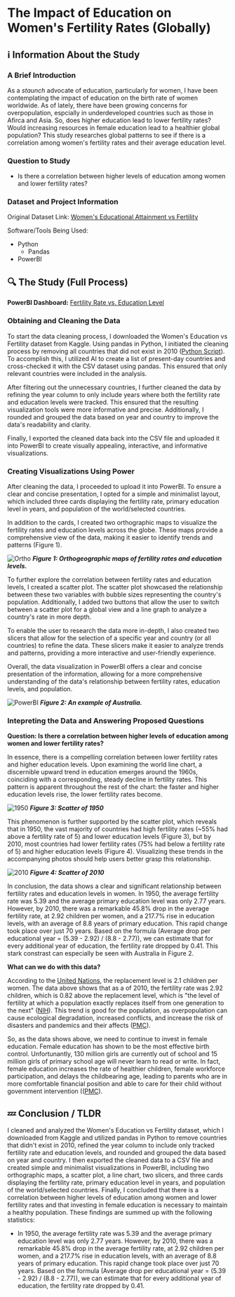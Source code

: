 <h1>The Impact of Education on Women's Fertility Rates (Globally)</h1>

<h2>ℹ️ Information About the Study</h2>
<h3>A Brief Introduction</h3>

As a <i>staunch</i> advocate of education, particularly for women, I have been contemplating the impact of education on the birth rate of women worldwide. As of lately, there have been growing concerns for overpopulation, espcially in underdeveloped countries such as those in Afirca and Asia. So, does higher education lead to lower fertility rates? Would increasing resources in female education lead to a healthier global population? This study researches global patterns to see if there is a correlation among women's fertility rates and their average education level.

<h3>Question to Study</h3>

- Is there a correlation between higher levels of education among women and lower fertility rates?

<h3>Dataset and Project Information</h3>

Original Dataset Link: <a href = "https://www.kaggle.com/datasets/valchovalev/womenseducationalattainmentvsfertility?resource=download">Women's Educational Attainment vs Fertility</a>

Software/Tools Being Used:
- Python
  - Pandas
- PowerBI

<h2>🔍 The Study (Full Process)</h2>

<b>PowerBI Dashboard:</b> <a href="https://app.powerbi.com/view?r=eyJrIjoiOWQyOTg5ZDItOTk1OC00NmMyLTkwM2UtNTYzNWNkYTI0YzIwIiwidCI6ImU0YTdiMmYwLTRkM2QtNDI0OC05YTdiLWEyNjQ4ZTIzN2MxNSIsImMiOjF9">Fertility Rate vs. Education Level</a>

<h3>Obtaining and Cleaning the Data</h3>

To start the data cleaning process, I downloaded the Women's Education vs Fertility dataset from Kaggle. Using pandas in Python, I initiated the cleaning process by removing all countries that did not exist in 2010 (<a href="WomensEDU_vs_FR_Pandas.py">Python Script</a>). To accomplish this, I utilized AI to create a list of present-day countries and cross-checked it with the CSV dataset using pandas. This ensured that only relevant countries were included in the analysis.

After filtering out the unnecessary countries, I further cleaned the data by refining the year column to only include years where both the fertility rate and education levels were tracked. This ensured that the resulting visualization tools were more informative and precise. Additionally, I rounded and grouped the data based on year and country to improve the data's readability and clarity.

Finally, I exported the cleaned data back into the CSV file and uploaded it into PowerBI to create visually appealing, interactive, and informative visualizations.
  
<h3>Creating Visualizations Using Power</h3>

After cleaning the data, I proceeded to upload it into PowerBI. To ensure a clear and concise presentation, I opted for a simple and minimalist layout, which included three cards displaying the fertility rate, primary education level in years, and population of the world/selected countries.

In addition to the cards, I created two orthographic maps to visualize the fertility rates and education levels across the globe. These maps provide a comprehensive view of the data, making it easier to identify trends and patterns (Figure 1).

![Ortho](https://user-images.githubusercontent.com/130507070/233200038-fe722c57-732a-4f23-9ab1-78ded1362fa2.png)
<b><i>Figure 1: Orthogeographic maps of fertility rates and education levels.</i></b>

To further explore the correlation between fertility rates and education levels, I created a scatter plot. The scatter plot showcased the relationship between these two variables with bubble sizes representing the country's population. Additionally, I added two buttons that allow the user to switch between a scatter plot for a global view and a line graph to analyze a country's rate in more depth.

To enable the user to research the data more in-depth, I also created two slicers that allow for the selection of a specific year and country (or all countries) to refine the data. These slicers make it easier to analyze trends and patterns, providing a more interactive and user-friendly experience.

Overall, the data visualization in PowerBI offers a clear and concise presentation of the information, allowing for a more comprehensive understanding of the data's relationship between fertility rates, education levels, and population.

![PowerBI](https://user-images.githubusercontent.com/130507070/233139718-7af1d270-51d3-4f02-9ff1-6ed82e7a014e.png)
<b><i>Figure 2: An example of Australia.</i></b>

<h3>Intepreting the Data and Answering Proposed Questions</h3>

<b>Question: Is there a correlation between higher levels of education among women and lower fertility rates?</b>

In essence, there is a compelling correlation between lower fertility rates and higher education levels. Upon examining the world line chart, a discernible upward trend in education emerges around the 1960s, coinciding with a corresponding, steady decline in fertility rates. This pattern is apparent throughout the rest of the chart: the faster and higher education levels rise, the lower fertility rates become.

![1950](https://user-images.githubusercontent.com/130507070/233199058-44188dfc-ccdc-492f-8e06-86e2b09d73b3.png)
<b><i>Figure 3: Scatter of 1950</i></b>

This phenomenon is further supported by the scatter plot, which reveals that in 1950, the vast majority of countries had high fertility rates (~55% had above a fertility rate of 5) and lower education levels (Figure 3), but by 2010, most countries had lower fertility rates (75% had below a fertility rate of 5) and higher education levels (Figure 4). Visualizing these trends in the accompanying photos should help users better grasp this relationship.

![2010](https://user-images.githubusercontent.com/130507070/233199557-f517d831-4d7d-4107-9216-c1d1844c7a1b.png)
<b><i>Figure 4: Scatter of 2010</i></b>
  
In conclusion, the data shows a clear and significant relationship between fertility rates and education levels in women. In 1950, the average fertility rate was 5.39 and the average primary education level was only 2.77 years. However, by 2010, there was a remarkable 45.8% drop in the average fertility rate, at 2.92 children per women, and a 217.7% rise in education levels, with an average of 8.8 years of primary education. This rapid change took place over just 70 years. Based on the formula (Average drop per educational year = (5.39 - 2.92) / (8.8 - 2.77)), we can estimate that for every additional year of education, the fertility rate dropped by 0.41. This stark constrast can especially be seen with Australia in Figure 2.

<b>What can we do with this data?</b>

According to the <a href="https://www.un.org/esa/sustdev/natlinfo/indicators/methodology_sheets/demographics/total_fertility_rate.pdf">United Nations</a>, the replacement level is 2.1 children per women. The data above shows that as a of 2010, the fertility rate was 2.92 children, which is 0.82 above the replacement level, which is "the level of fertility at which a population exactly replaces itself from one generation to the next" (<a href="https://pubmed.ncbi.nlm.nih.gov/7834459/">NIH</a>). This trend is good for the population, as overpopulation can cause ecological degradation, increased conflicts, and increase the risk of disasters and pandemics and their affects (<a href="https://www.populationmedia.org/blog/overpopulation-cause-and-effect">PMC</a>).

So, as the data shows above, we need to continue to invest in female education. Female education has shown to be the most effective birth control. Unfortunantly, 130 million girls are currently out of school and 15 million girls of primary school age will never learn to read or write. In fact, female education increases the rate of healthier children, female workforce participation, and delays the childbearing age, leading to parents who are in more comfortable financial position and able to care for their child without government intervention ((<a href="https://www.populationmedia.org/blog/overpopulation-cause-and-effect">PMC</a>).

<h2>💤 Conclusion / TLDR</h2>

I cleaned and analyzed the Women's Education vs Fertility dataset, which I downloaded from Kaggle and utilized pandas in Python to remove countries that didn't exist in 2010, refined the year column to include only tracked fertility rate and education levels, and rounded and grouped the data based on year and country. I then exported the cleaned data to a CSV file and created simple and minimalist visualizations in PowerBI, including two orthographic maps, a scatter plot, a line chart, two slicers, and three cards displaying the fertility rate, primary education level in years, and population of the world/selected countries. Finally, I concluded that there is a correlation between higher levels of education among women and lower fertility rates and that investing in female education is necessary to maintain a healthy population. These findings are summed up with the following statistics:

  - In 1950, the average fertility rate was 5.39 and the average primary education level was only 2.77 years. However, by 2010, there was a remarkable 45.8% drop in the average fertility rate, at 2.92 children per women, and a 217.7% rise in education levels, with an average of 8.8 years of primary education. This rapid change took place over just 70 years. Based on the formula (Average drop per educational year = (5.39 - 2.92) / (8.8 - 2.77)), we can estimate that for every additional year of education, the fertility rate dropped by 0.41.
